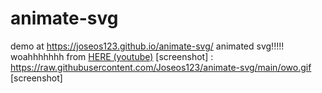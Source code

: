 # animate-svg
demo at https://joseos123.github.io/animate-svg/
animated svg!!!!!
woahhhhhhh
from [HERE (youtube)](https://www.youtube.com/watch?v=LuWdeuPMHps)
[screenshot] : https://raw.githubusercontent.com/Joseos123/animate-svg/main/owo.gif
[screenshot]
